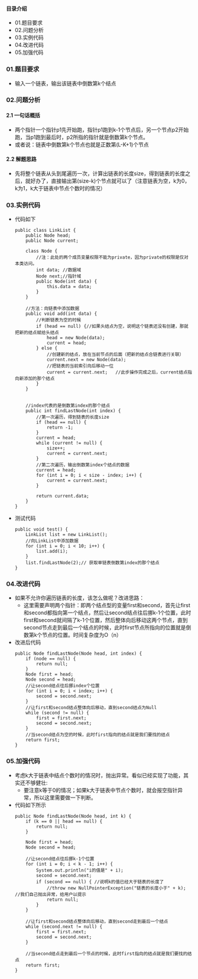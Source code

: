 #### 目录介绍
- 01.题目要求
- 02.问题分析
- 03.实例代码
- 04.改进代码
- 05.加强代码





### 01.题目要求
- 输入一个链表，输出该链表中倒数第k个结点


### 02.问题分析
#### 2.1 一句话概括
- 两个指针一个指针p1先开始跑，指针p1跑到k-1个节点后，另一个节点p2开始跑，当p1跑到最后时，p2所指的指针就是倒数第k个节点。
- 或者说：链表中倒数第k个节点也就是正数第(L-K+1)个节点


#### 2.2 解题思路
- 先将整个链表从头到尾遍历一次，计算出链表的长度size，得到链表的长度之后，就好办了，直接输出第(size-k)个节点就可以了（注意链表为空，k为0，k为1，k大于链表中节点个数时的情况）



### 03.实例代码
- 代码如下
    ```
    public class LinkList {
        public Node head;
        public Node current;
        
        class Node {
            //注：此处的两个成员变量权限不能为private，因为private的权限是仅对本类访问。
            int data; //数据域
            Node next;//指针域
            public Node(int data) {
                this.data = data;
            }
        }
        
        //方法：向链表中添加数据
        public void add(int data) {
            //判断链表为空的时候
            if (head == null) {//如果头结点为空，说明这个链表还没有创建，那就把新的结点赋给头结点
                head = new Node(data);
                current = head;
            } else {
                //创建新的结点，放在当前节点的后面（把新的结点合链表进行关联）
                current.next = new Node(data);
                //把链表的当前索引向后移动一位
                current = current.next;   //此步操作完成之后，current结点指向新添加的那个结点
            }
        }
        
        
        //index代表的是倒数第index的那个结点
        public int findLastNode(int index) {  
            //第一次遍历，得到链表的长度size
            if (head == null) {
                return -1;
            }
            current = head;
            while (current != null) {
                size++;
                current = current.next;
            }
            //第二次遍历，输出倒数第index个结点的数据
            current = head;
            for (int i = 0; i < size - index; i++) {
                current = current.next;
            }
    
            return current.data;
        }
    }
    ```
- 测试代码
    ```
    public void test() {
        LinkList list = new LinkList();
        //向LinkList中添加数据
        for (int i = 0; i < 10; i++) {
            list.add(i);
        }
        list.findLastNode(2);// 获取单链表倒数第index的那个结点
    }
    ```


### 04.改进代码
- 如果不允许你遍历链表的长度，该怎么做呢？改进思路：
    - 这里需要声明两个指针：即两个结点型的变量first和second，首先让first和second都指向第一个结点，然后让second结点往后挪k-1个位置，此时first和second就间隔了k-1个位置，然后整体向后移动这两个节点，直到second节点走到最后一个结点的时候，此时first节点所指向的位置就是倒数第k个节点的位置。时间复杂度为O（n）
- 改进后代码
    ```
    public Node findLastNode(Node head, int index) {
        if (node == null) {
            return null;
        }
        Node first = head;
        Node second = head;
        //让second结点往后挪index个位置
        for (int i = 0; i < index; i++) {
            second = second.next;
        }
        //让first和second结点整体向后移动，直到second结点为Null
        while (second != null) {
            first = first.next;
            second = second.next;
        }
        //当second结点为空的时候，此时first指向的结点就是我们要找的结点
        return first;
    }
    ```


### 05.加强代码
- 考虑k大于链表中结点个数时的情况时，抛出异常。看似已经实现了功能，其实还不够健壮:
    - 要注意k等于0的情况；如果k大于链表中节点个数时，就会报空指针异常，所以这里需要做一下判断。
- 代码如下所示
    ```
    public Node findLastNode(Node head, int k) {
        if (k == 0 || head == null) {
            return null;
        }
    
        Node first = head;
        Node second = head;
    
        //让second结点往后挪k-1个位置
        for (int i = 0; i < k - 1; i++) {
            System.out.println("i的值是" + i);
            second = second.next;
            if (second == null) { //说明k的值已经大于链表的长度了
                //throw new NullPointerException("链表的长度小于" + k); //我们自己抛出异常，给用户以提示
                return null;
            }
        }
    
        //让first和second结点整体向后移动，直到second走到最后一个结点
        while (second.next != null) {
            first = first.next;
            second = second.next;
        }
    
        //当second结点走到最后一个节点的时候，此时first指向的结点就是我们要找的结点
        return first;
    }
    ```

